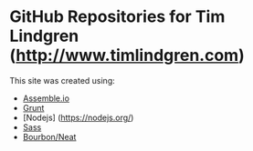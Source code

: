 # GitHub Repositories for Tim Lindgren (http://www.timlindgren.com)
This site was created using:
* [Assemble.io](http://assemble.io/)
* [Grunt](http://gruntjs.com/)
* [Nodejs] (https://nodejs.org/)
* [Sass](http://sass-lang.com/)
* [Bourbon/Neat](http://bourbon.io/)
